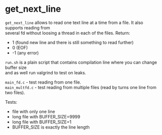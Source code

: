 # get_next_line

`get_next_line` allows to read one text line at a time from a file. It also supports reading from \
several fd without loosing a thread in each of the files.
Return:
- 1 (found new line and there is still something to read further)
- 0 (EOF)
- -1 (any error)

`run.sh` is a plain script that contains compilation line where you can change buffer size\
and as well run valgrind to test on leaks.

`main_fd.c` - test reading from one file.\
`main_multfd.c` - test reading from multiple files (read by turns one line from two files).

Tests:
- file with only one line
- long file with BUFFER_SIZE=9999
- long file with BUFFER_SIZE=1
- BUFFER_SIZE is exactly the line length